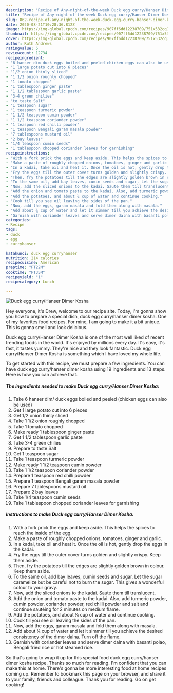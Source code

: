 ```yaml
---
description: "Recipe of Any-night-of-the-week Duck egg curry/Hanser Dimer Kosha"
title: "Recipe of Any-night-of-the-week Duck egg curry/Hanser Dimer Kosha"
slug: 862-recipe-of-any-night-of-the-week-duck-egg-curry-hanser-dimer-kosha
date: 2020-08-21T10:28:36.812Z
image: https://img-global.cpcdn.com/recipes/907ff6dd12238709/751x532cq70/duck-egg-curryhanser-dimer-kosha-recipe-main-photo.jpg
thumbnail: https://img-global.cpcdn.com/recipes/907ff6dd12238709/751x532cq70/duck-egg-curryhanser-dimer-kosha-recipe-main-photo.jpg
cover: https://img-global.cpcdn.com/recipes/907ff6dd12238709/751x532cq70/duck-egg-curryhanser-dimer-kosha-recipe-main-photo.jpg
author: Ruth Andrews
ratingvalue: 5
reviewcount: 12734
recipeingredient:
- "6 hanser dim duck eggs boiled and peeled chicken eggs can also be used"
- "1 large potato cut into 6 pieces"
- "1/2 onion thinly sliced"
- "1 1/2 onion roughly chopped"
- "1 tomato chopped"
- "1 tablespoon ginger paste"
- "1 1/2 tablespoon garlic paste"
- "3-4 green chilies"
- "to taste Salt"
- "1 teaspoon sugar"
- "1 teaspoon turmeric powder"
- "1 1/2 teaspoon cumin powder"
- "1 1/2 teaspoon coriander powder"
- "1 teaspoon red chilli powder"
- "1 teaspoon Bengali garam masala powder"
- "7 tablespoons mustard oil"
- "2 bay leaves"
- "1/4 teaspoon cumin seeds"
- "1 tablespoon chopped coriander leaves for garnishing"
recipeinstructions:
- "With a fork prick the eggs and keep aside. This helps the spices to reach the inside of the egg."
- "Make a paste of roughly chopped onions, tomatoes, ginger and garlic."
- "In a kadai, take oil and heat it. Once the oil is hot, gently drop the eggs in the kadai."
- "Fry the eggs till the outer cover turns golden and slightly crispy. Keep them aside."
- "Then, fry the potatoes till the edges are slightly golden brown in colour. Keep them aside."
- "To the same oil, add bay leaves, cumin seeds and sugar. Let the sugar caramelize but be careful not to burn the sugar. This gives a wonderful colour to your gravy."
- "Now, add the sliced onions to the kadai. Saute them till translucent."
- "Add the onion and tomato paste to the kadai. Also, add turmeric powder, cumin powder, coriander powder, red chilli powder and salt and continue sautéing for 2 minutes on medium flame."
- "Add the potatoes, and about ¼ cup of water and continue cooking."
- "Cook till you see oil leaving the sides of the pan."
- "Now, add the eggs, garam masala and fold them along with masala."
- "Add about ¼ cup of water and let it simmer till you achieve the desired consistency of the dimer dalna. Turn off the flame."
- "Garnish with coriander leaves and serve dimer dalna with basanti polao, Bengali fried rice or hot steamed rice."
categories:
- Recipe
tags:
- duck
- egg
- curryhanser

katakunci: duck egg curryhanser 
nutrition: 214 calories
recipecuisine: American
preptime: "PT22M"
cooktime: "PT35M"
recipeyield: "1"
recipecategory: Lunch

---
```



![Duck egg curry/Hanser Dimer Kosha](https://img-global.cpcdn.com/recipes/907ff6dd12238709/751x532cq70/duck-egg-curryhanser-dimer-kosha-recipe-main-photo.jpg)

Hey everyone, it's Drew, welcome to our recipe site. Today, I'm gonna show you how to prepare a special dish, duck egg curry/hanser dimer kosha. One of my favorites food recipes. For mine, I am going to make it a bit unique. This is gonna smell and look delicious.

Duck egg curry/Hanser Dimer Kosha is one of the most well liked of recent trending foods in the world. It's enjoyed by millions every day. It's easy, it's fast, it tastes yummy. They're nice and they look fantastic. Duck egg curry/Hanser Dimer Kosha is something which I have loved my whole life.




To get started with this recipe, we must prepare a few ingredients. You can have duck egg curry/hanser dimer kosha using 19 ingredients and 13 steps. Here is how you can achieve that.

<!--inarticleads1-->

##### The ingredients needed to make Duck egg curry/Hanser Dimer Kosha:

1. Take 6 hanser dim/ duck eggs boiled and peeled (chicken eggs can also be used)
1. Get 1 large potato cut into 6 pieces
1. Get 1/2 onion thinly sliced
1. Take 1 1/2 onion roughly chopped
1. Take 1 tomato chopped
1. Make ready 1 tablespoon ginger paste
1. Get 1 1/2 tablespoon garlic paste
1. Take 3-4 green chilies
1. Prepare to taste Salt
1. Get 1 teaspoon sugar
1. Take 1 teaspoon turmeric powder
1. Make ready 1 1/2 teaspoon cumin powder
1. Take 1 1/2 teaspoon coriander powder
1. Prepare 1 teaspoon red chilli powder
1. Prepare 1 teaspoon Bengali garam masala powder
1. Prepare 7 tablespoons mustard oil
1. Prepare 2 bay leaves
1. Take 1/4 teaspoon cumin seeds
1. Take 1 tablespoon chopped coriander leaves for garnishing




<!--inarticleads2-->

##### Instructions to make Duck egg curry/Hanser Dimer Kosha:

1. With a fork prick the eggs and keep aside. This helps the spices to reach the inside of the egg.
1. Make a paste of roughly chopped onions, tomatoes, ginger and garlic.
1. In a kadai, take oil and heat it. Once the oil is hot, gently drop the eggs in the kadai.
1. Fry the eggs till the outer cover turns golden and slightly crispy. Keep them aside.
1. Then, fry the potatoes till the edges are slightly golden brown in colour. Keep them aside.
1. To the same oil, add bay leaves, cumin seeds and sugar. Let the sugar caramelize but be careful not to burn the sugar. This gives a wonderful colour to your gravy.
1. Now, add the sliced onions to the kadai. Saute them till translucent.
1. Add the onion and tomato paste to the kadai. Also, add turmeric powder, cumin powder, coriander powder, red chilli powder and salt and continue sautéing for 2 minutes on medium flame.
1. Add the potatoes, and about ¼ cup of water and continue cooking.
1. Cook till you see oil leaving the sides of the pan.
1. Now, add the eggs, garam masala and fold them along with masala.
1. Add about ¼ cup of water and let it simmer till you achieve the desired consistency of the dimer dalna. Turn off the flame.
1. Garnish with coriander leaves and serve dimer dalna with basanti polao, Bengali fried rice or hot steamed rice.




So that's going to wrap it up for this special food duck egg curry/hanser dimer kosha recipe. Thanks so much for reading. I'm confident that you can make this at home. There's gonna be more interesting food at home recipes coming up. Remember to bookmark this page on your browser, and share it to your family, friends and colleague. Thank you for reading. Go on get cooking!
